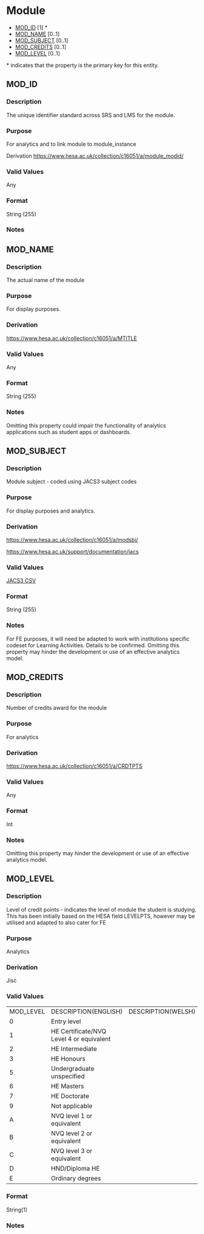 # Module
* [MOD_ID](#mod_id) [1] *
* [MOD_NAME](#mod_name) [0..1]
* [MOD_SUBJECT](#mod_subject) [0..1]
* [MOD_CREDITS](#mod_credits) [0..1]
* [MOD_LEVEL](#mod_level) [0..1]

\* indicates that the property is the primary key for this entity.

## MOD_ID
### Description
The unique identifier standard across SRS and LMS for the module.

### Purpose
For analytics and to link module to module_instance

Derivation
https://www.hesa.ac.uk/collection/c16051/a/module_modid/

### Valid Values
Any

### Format
String (255)

### Notes


## MOD_NAME
### Description
The actual name of the module

### Purpose
For display purposes.

### Derivation
https://www.hesa.ac.uk/collection/c16051/a/MTITLE

### Valid Values
Any

### Format
String (255)

### Notes
Omitting this property could impair the functionality of analytics applications such as student apps or dashboards.

## MOD_SUBJECT
### Description
Module subject - coded using JACS3 subject codes

### Purpose
For display purposes and analytics.

### Derivation
https://www.hesa.ac.uk/collection/c16051/a/modsbj/

https://www.hesa.ac.uk/support/documentation/jacs

### Valid Values
[JACS3 CSV](../media/jacs3-valid-entries.csv)

### Format
String (255)

### Notes
For FE purposes, it will need be adapted to work with institutions specific codeset for Learning Activities. Details to be confirmed.
Omitting this property may hinder the development or use of an effective analytics model.


## MOD_CREDITS
### Description
Number of credits award for the module

### Purpose
For analytics

### Derivation
https://www.hesa.ac.uk/collection/c16051/a/CRDTPTS

### Valid Values
Any

### Format
Int

### Notes
Omitting this property may hinder the development or use of an effective analytics model.

## MOD_LEVEL
### Description
Level of credit points - indicates the level of module the student is studying. This has been initially based on the HESA field LEVELPTS, however may be utilised and adapted to also cater for FE

### Purpose
Analytics

### Derivation
Jisc

### Valid Values

<table>
<tr><td>MOD_LEVEL</td><td>DESCRIPTION(ENGLISH)</td><td>DESCRIPTION(WELSH)  </td></tr>
<tr><td>0</td><td>Entry level</td><td>  </td></tr>
<tr><td>1</td><td>HE Certificate/NVQ Level 4 or equivalent</td><td> 	</td></tr>
<tr><td>2</td><td>HE Intermediate</td><td> 	</td></tr>
<tr><td>3</td><td>HE Honours</td><td> 	</td></tr>
<tr><td>5</td><td>Undergraduate unspecified</td><td> 	</td></tr>
<tr><td>6</td><td>HE Masters</td><td> 	</td></tr>
<tr><td>7</td><td>HE Doctorate</td><td> 	</td></tr>
<tr><td>9</td><td>Not applicable</td><td> 	</td></tr>
<tr><td>A</td><td>NVQ level 1 or equivalent</td><td> 	</td></tr>
<tr><td>B</td><td>NVQ level 2 or equivalent</td><td> 	</td></tr>
<tr><td>C</td><td>NVQ level 3 or equivalent</td><td> 	</td></tr>
<tr><td>D</td><td>HND/Diploma HE</td><td> 	</td></tr>
<tr><td>E</td><td>Ordinary degrees</td><td></td></tr>
</table> 	

### Format
String(1)

### Notes
